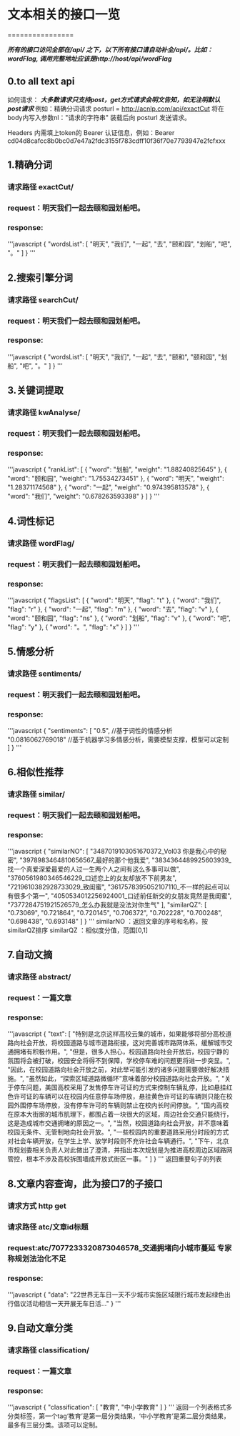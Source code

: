 # 文本相关的接口一览
================

***所有的接口访问全部在/api/ 之下，以下所有接口请自动补全/api/。比如：wordFlag, 调用完整地址应该是http://host/api/wordFlag***


## 0.to all text api
如何请求：
***大多数请求只支持post，get方式请求会明文告知，如无注明默认post请求***
例如：精确分词请求
posturl = http://acnlp.com/api/exactCut
将在body内写入参数nl："请求的字符串"
装载后向 posturl 发送请求。

Headers 内需填上token的 Bearer 认证信息，例如：Bearer cd04d8cafcc8b0bc0d7e47a2fdc3155f783cdff10f36f70e7793947e2fcfxxx



## 1.精确分词
### 请求路径 exactCut/

### request：明天我们一起去颐和园划船吧。
### response:
'''javascript
{
  "wordsList": [
    "明天",
    "我们",
    "一起",
    "去",
    "颐和园",
    "划船",
    "吧",
    "。"
  ]
}
'''

## 2.搜索引擎分词
### 请求路径 searchCut/
### request：明天我们一起去颐和园划船吧。
### response:
'''javascript
{
  "wordsList": [
    "明天",
    "我们",
    "一起",
    "去",
    "颐和",
    "颐和园",
    "划船",
    "吧",
    "。"
  ]
}
'''

## 3.关键词提取
### 请求路径 kwAnalyse/
### request：明天我们一起去颐和园划船吧。
### response:
'''javascript
{
  "rankList": [
    {
      "word": "划船",
      "weight": "1.88240825645"
    },
    {
      "word": "颐和园",
      "weight": "1.75534273451"
    },
    {
      "word": "明天",
      "weight": "1.28371174568"
    },
    {
      "word": "一起",
      "weight": "0.974395813578"
    },
    {
      "word": "我们",
      "weight": "0.678263593398"
    }
  ]
}
'''

## 4.词性标记
### 请求路径 wordFlag/
### request：明天我们一起去颐和园划船吧。
### response:
'''javascript
{
  "flagsList": [
    {
      "word": "明天",
      "flag": "t"
    },
    {
      "word": "我们",
      "flag": "r"
    },
    {
      "word": "一起",
      "flag": "m"
    },
    {
      "word": "去",
      "flag": "v"
    },
    {
      "word": "颐和园",
      "flag": "ns"
    },
    {
      "word": "划船",
      "flag": "v"
    },
    {
      "word": "吧",
      "flag": "y"
    },
    {
      "word": "。",
      "flag": "x"
    }
  ]
}
'''


## 5.情感分析
### 请求路径 sentiments/
### request：明天我们一起去颐和园划船吧。
### response:
'''javascript
{
  "sentiments": [
    "0.5",                //基于词性的情感分析
    "0.0816062769018"     //基于机器学习多情感分析，需要模型支撑，模型可以定制
  ]
}
'''

## 6.相似性推荐
### 请求路径 similar/
### request：明天我们一起去颐和园划船吧。
### response:
'''javascript
{
  "similarNO": [
    "3487019103051670372_Vol03 你是我心中的秘密",
    "3978983464810656567_最好的那个他我爱",
    "3834364489925603939_找一个真爱深爱最爱的人过一生两个人之间有这么多事可以做",
    "3760561980346546229_口述恋上的女友却放不下前男友",
    "7219610382928733029_致闺蜜",
    "3617578395052107110_不一样的起点可以有很多个第一",
    "4050534012256924001_口述前任新交的女朋友竟然是我闺蜜",
    "7377284751921526579_怎么办我就是没法对你生气"
  ],
  "similarQZ": [
    "0.73069",
    "0.721864",
    "0.720145",
    "0.706372",
    "0.702228",
    "0.700248",
    "0.698438",
    "0.693148"
  ]
}
'''
similarNO ：返回文章的序号和名称，按similarQZ排序
similarQZ ：相似度分值，范围[0,1]


## 7.自动文摘
### 请求路径 abstract/
### request：一篇文章
### response:
'''javascript
{
  "text": [
    "特别是北京这样高校云集的城市，如果能够将部分高校道路向社会开放，将校园道路与城市道路衔接，这对完善城市路网体系，缓解城市交通拥堵有积极作用。",
    "但是，很多人担心，校园道路向社会开放后，校园宁静的氛围将会被打破，校园安全将得不到保障，学校停车难的问题更将进一步突显。",
    "因此，在校园道路向社会开放之前，对此举可能引发的诸多问题需要做好解决措施。",
    "虽然如此，“探索区域道路微循环”意味着部分校园道路向社会开放。",
    "关于停车问题，美国高校采用了发售停车许可证的方式来控制车辆乱停，比如悬挂红色许可证的车辆可以在校园内任意停车场停放，悬挂黄色许可证的车辆则只能在校园外围停车场停放，没有停车许可的车辆则禁止在校内长时间停放。",
    "国内高校在原本大街廓的城市肌理下，都围占着一块很大的区域，周边社会交通只能绕行，这是造成城市交通拥堵的原因之一。",
    "当然，校园道路向社会开放，并不意味着校园无条件、无管制地向社会开放。",
    "一些校园内的重要道路采用分时段的方式对社会车辆开放，在学生上学、放学时段则不充许社会车辆通行。",
    "下午，北京市规划委相关负责人对此做出了澄清，并指出本次规划是为推进高校周边区域路网管控，根本不涉及高校拆围墙成开放式街区一事。"
  ]
}
'''
返回重要句子的列表



## 8.文章内容查询，此为接口7的子接口
### 请求方式 http get
### 请求路径 atc/文章id标题
### request:atc/7077233320873046578_交通拥堵向小城市蔓延 专家称规划法治化不足
### response:
'''javascript
{
  "data": "22世界无车日一天不少城市实施区域限行城市发起绿色出行倡议活动相信一天开展无车日活..."
}
'''


## 9.自动文章分类
### 请求路径 classification/
### request：一篇文章
### response:
'''javascript
{
  "classification": [
    "教育",
    "中小学教育"
  ]
}
'''
返回一个列表格式多分类标签，第一个tag‘教育’是第一层分类结果，‘中小学教育’是第二层分类结果，最多有三层分类。该项可以定制。


